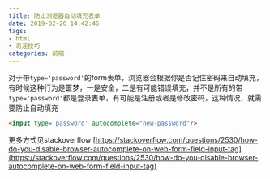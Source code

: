 ```yaml
---
title: 防止浏览器自动填充表单
date: 2019-02-26 14:42:46
tags: 
- html
- 奇淫技巧
categories: 前端
---
```

对于带`type='password'`的form表单，浏览器会根据你是否记住密码来自动填充，有时候这种行为是噩梦，一是安全，二是有可能错误填充，并不是所有的带`type='password'`都是登录表单，有可能是注册或者是修改密码，这种情况，就需要防止自动填充
```html
<input type='password' autocomplete="new-password"/>
```
更多方式见stackoverflow
[https://stackoverflow.com/questions/2530/how-do-you-disable-browser-autocomplete-on-web-form-field-input-tag](https://stackoverflow.com/questions/2530/how-do-you-disable-browser-autocomplete-on-web-form-field-input-tag)

